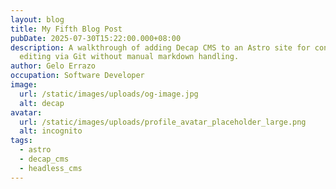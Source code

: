 ```yaml
---
layout: blog
title: My Fifth Blog Post
pubDate: 2025-07-30T15:22:00.000+08:00
description: A walkthrough of adding Decap CMS to an Astro site for content
  editing via Git without manual markdown handling.
author: Gelo Errazo
occupation: Software Developer
image:
  url: /static/images/uploads/og-image.jpg
  alt: decap
avatar:
  url: /static/images/uploads/profile_avatar_placeholder_large.png
  alt: incognito
tags:
  - astro
  - decap_cms
  - headless_cms
---
```

